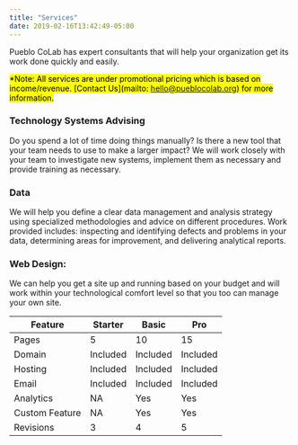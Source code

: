 ```yaml
---
title: "Services"
date: 2019-02-16T13:42:49-05:00
---
```


Pueblo CoLab has expert consultants that will help your organization get its work done quickly and easily.

<mark>*Note: All services are under promotional pricing which is based on income/revenue. [Contact Us](mailto: hello@pueblocolab.org) for more information.</mark>

### Technology Systems Advising
Do you spend a lot of time doing things manually? Is there a new tool that your team needs to use to make a larger impact? We will work closely with your team to investigate new systems, implement them as necessary and provide training as necessary. 

### Data
We will help you define a clear data management and analysis strategy using specialized methodologies and advice on different procedures. Work provided includes: inspecting and identifying defects and problems in your data, determining areas for improvement, and delivering analytical reports.

### Web Design:
We can help you get a site up and running based on your budget and will work within your technological comfort level so that you too can manage your own site.


| Feature | Starter | Basic | Pro |
|-----------| ----------|----------|----------|
| Pages | 5 | 10 | 15 |
| Domain | Included | Included | Included |
| Hosting | Included | Included | Included |
| Email | Included | Included | Included |
| Analytics | NA | Yes | Yes |
| Custom Feature | NA | Yes | Yes |
| Revisions | 3 | 4| 5 |

